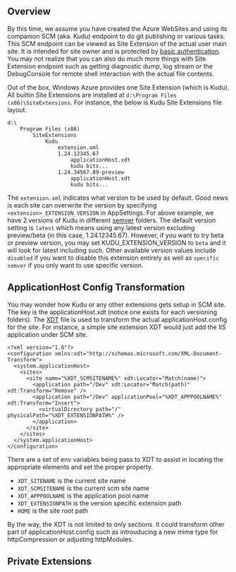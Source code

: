 Overview
--------
By this time, we assume you have created the Azure WebSites and using its companion SCM (aka. Kudu) endpoint to do git publishing or various tasks.  This SCM endpoint can be viewed as Site Extension of the actual user main site.  It is intended for site owner and is protected by [basic authentication](https://github.com/projectkudu/kudu/wiki/Deployment-credentials).  You may not realize that you can also do much more things with Site Extension endpoint such as getting diagnostic dump, log stream or the DebugConsole for remote shell interaction with the actual file contents. 

Out of the box, Windows Azure provides one Site Extension (which is Kudu).   All builtin Site Extensions are installed at `d:\Program Files (x86)\SiteExtensions`.  For instance, the below is Kudu Site Extensions file layout.

    d:\
        Program Files (x86)
            SiteExtensions
                Kudu
                    extension.xml
                    1.24.12345.67
                        applicationHost.xdt
                        kudu bits...
                    1.24.34567.89-preview
                        applicationHost.xdt
                        kudu bits...
   
The `extension.xml` indicates what version to be used by default.  Good news is each site can overwrite the version by specifying `<extension>_EXTENSION_VERSION` in AppSettings.   For above example, we have 2 versions of Kudu in different [semver](http://semver.org/) folders.   The default version setting is `latest` which means using any latest version excluding preview/beta (in this case, 1.24.12345.67).   However, if you want to try beta or preview version, you may set KUDU_EXTENSION_VERSION to `beta` and it will look for latest including such.   Other available version values include `disabled` if you want to disable this extension entirely as well as `specific semver` if you only want to use specific version.
  
ApplicationHost Config Transformation 
-------------------------------------
You may wonder how Kudu or any other extensions gets setup in SCM site.   The key is the applicationHost.xdt (notice one exists for each versioning folders).   The [XDT](http://msdn.microsoft.com/en-us/library/dd465326.aspx) file is used to transform the actual applicationHost.config for the site.  For instance, a simple site extension XDT would just add the IIS application under SCM site.


    <?xml version="1.0"?>
    <configuration xmlns:xdt="http://schemas.microsoft.com/XML-Document-Transform">
      <system.applicationHost>
        <sites>
          <site name="%XDT_SCMSITENAME%" xdt:Locator="Match(name)">
            <application path="/Dev" xdt:Locator="Match(path)" xdt:Transform="Remove" />
            <application path="/Dev" applicationPool="%XDT_APPPOOLNAME%" xdt:Transform="Insert">
              <virtualDirectory path="/" physicalPath="%XDT_EXTENSIONPATH%" />
            </application>
          </site>
        </sites>
      </system.applicationHost>
    </configuration>

There are a set of env variables being pass to XDT to assist in locating the appropriate elements and set the proper property.

* `XDT_SITENAME` is the current site name
* `XDT_SCMSITENAME` is the current scm site name
* `XDT_APPPOOLNAME` is the application pool name
* `XDT_EXTENSIONPATH` is the version specific extension path
* `HOME` is the site root path

By the way, the XDT is not limited to only <site/> sections.   It could transform other part of applicationHost.config such as introuducing a new mime type for httpCompression or adjusting httpModules.    

Private Extensions
------------------


